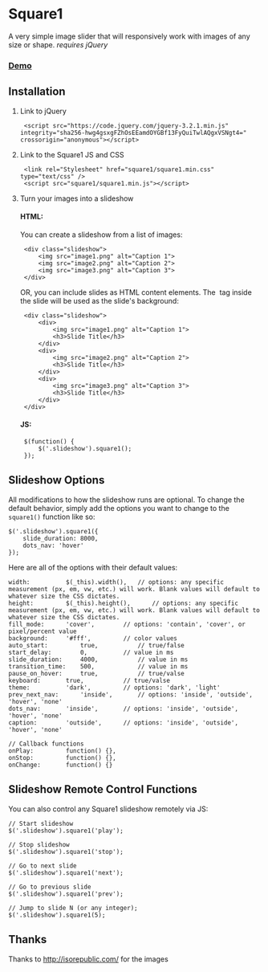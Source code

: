# Square1
A very simple image slider that will responsively work with images of any size or shape.
*requires jQuery*

### [Demo](http://projects.thomhines.com/square1/)


## Installation

1. Link to jQuery

		<script src="https://code.jquery.com/jquery-3.2.1.min.js" integrity="sha256-hwg4gsxgFZhOsEEamdOYGBf13FyQuiTwlAQgxVSNgt4=" crossorigin="anonymous"></script>

2. Link to the Square1 JS and CSS

		<link rel="Stylesheet" href="square1/square1.min.css" type="text/css" />
		<script src="square1/square1.min.js"></script>

3. Turn your images into a slideshow

	#### HTML:

	You can create a slideshow from a list of images:

		<div class="slideshow">
			<img src="image1.png" alt="Caption 1">
			<img src="image2.png" alt="Caption 2">
			<img src="image3.png" alt="Caption 3">
		</div>


	OR, you can include slides as HTML content elements. The <img> tag inside the slide will be used as the slide's background:

		<div class="slideshow">
			<div>
				<img src="image1.png" alt="Caption 1">
				<h3>Slide Title</h3>
			</div>
			<div>
				<img src="image2.png" alt="Caption 2">
				<h3>Slide Title</h3>
			</div>
			<div>
				<img src="image3.png" alt="Caption 3">
				<h3>Slide Title</h3>
			</div>
		</div>


	#### JS:

		$(function() {
			$('.slideshow').square1();
		});




## Slideshow Options

All modifications to how the slideshow runs are optional. To change the default behavior, simply add the options you want to change to the `square1()` function like so:

	$('.slideshow').square1({
		slide_duration: 8000,
		dots_nav: 'hover'
	});


Here are all of the options with their default values:


	width: 			$(_this).width(), 	// options: any specific measurement (px, em, vw, etc.) will work. Blank values will default to whatever size the CSS dictates.
	height: 		$(_this).height(),  	// options: any specific measurement (px, em, vw, etc.) will work. Blank values will default to whatever size the CSS dictates.
	fill_mode: 		'cover', 		// options: 'contain', 'cover', or pixel/percent value
	background:		'#fff',			// color values
	auto_start: 		true,			// true/false
	start_delay: 		0, 			// value in ms
	slide_duration: 	4000, 			// value in ms
	transition_time: 	500, 			// value in ms
	pause_on_hover: 	true,			// true/valse
	keyboard: 		true,			// true/valse
	theme:			'dark',			// options: 'dark', 'light'
	prev_next_nav: 		'inside', 		// options: 'inside', 'outside', 'hover', 'none'
	dots_nav: 		'inside', 		// options: 'inside', 'outside', 'hover', 'none'
	caption: 		'outside', 		// options: 'inside', 'outside', 'hover', 'none'

	// Callback functions
	onPlay: 		function() {},
	onStop: 		function() {},
	onChange: 		function() {}


## Slideshow Remote Control Functions

You can also control any Square1 slideshow remotely via JS:

	// Start slideshow
	$('.slideshow').square1('play');

	// Stop slideshow
	$('.slideshow').square1('stop');

	// Go to next slide
	$('.slideshow').square1('next');

	// Go to previous slide
	$('.slideshow').square1('prev');

	// Jump to slide N (or any integer);
	$('.slideshow').square1(5);






## Thanks

Thanks to http://isorepublic.com/ for the images
